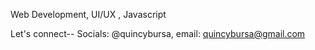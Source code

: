 Web Development, UI/UX , Javascript

Let's connect-- Socials: @quincybursa, email: quincybursa@gmail.com

